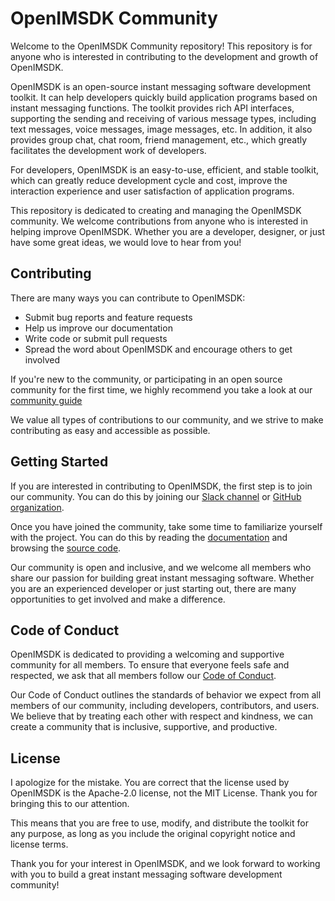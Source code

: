 # OpenIMSDK Community

Welcome to the OpenIMSDK Community repository! This repository is for anyone who is interested in contributing to the development and growth of OpenIMSDK.

OpenIMSDK is an open-source instant messaging software development toolkit. It can help developers quickly build application programs based on instant messaging functions. The toolkit provides rich API interfaces, supporting the sending and receiving of various message types, including text messages, voice messages, image messages, etc. In addition, it also provides group chat, chat room, friend management, etc., which greatly facilitates the development work of developers.

For developers, OpenIMSDK is an easy-to-use, efficient, and stable toolkit, which can greatly reduce development cycle and cost, improve the interaction experience and user satisfaction of application programs.

This repository is dedicated to creating and managing the OpenIMSDK community. We welcome contributions from anyone who is interested in helping improve OpenIMSDK. Whether you are a developer, designer, or just have some great ideas, we would love to hear from you!

## Contributing

There are many ways you can contribute to OpenIMSDK:

- Submit bug reports and feature requests
- Help us improve our documentation
- Write code or submit pull requests
- Spread the word about OpenIMSDK and encourage others to get involved

If you're new to the community, or participating in an open source community for the first time, we highly recommend you take a look at our [community guide](./CONTRIBUTING.md)

We value all types of contributions to our community, and we strive to make contributing as easy and accessible as possible.

## Getting Started

If you are interested in contributing to OpenIMSDK, the first step is to join our community. You can do this by joining our [Slack channel](https://join.slack.com/t/openimsdk/shared_invite/zt-1tmoj26uf-_FDy3dowVHBiGvLk9e5Xkg) or [GitHub organization](https://github.com/openimsdk).

Once you have joined the community, take some time to familiarize yourself with the project. You can do this by reading the [documentation](https://doc.rentsoft.cn/) and browsing the [source code](https://github.com/openimsdk/Open-IM-Server).

Our community is open and inclusive, and we welcome all members who share our passion for building great instant messaging software. Whether you are an experienced developer or just starting out, there are many opportunities to get involved and make a difference.

## Code of Conduct

OpenIMSDK is dedicated to providing a welcoming and supportive community for all members. To ensure that everyone feels safe and respected, we ask that all members follow our [Code of Conduct](https://doc.rentsoft.cn/).

Our Code of Conduct outlines the standards of behavior we expect from all members of our community, including developers, contributors, and users. We believe that by treating each other with respect and kindness, we can create a community that is inclusive, supportive, and productive.

## License

I apologize for the mistake. You are correct that the license used by OpenIMSDK is the Apache-2.0 license, not the MIT License. Thank you for bringing this to our attention.

This means that you are free to use, modify, and distribute the toolkit for any purpose, as long as you include the original copyright notice and license terms.

Thank you for your interest in OpenIMSDK, and we look forward to working with you to build a great instant messaging software development community!